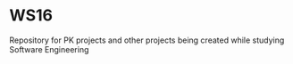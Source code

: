 # WS16
Repository for PK projects and other projects being created while studying Software Engineering

